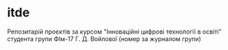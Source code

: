 # itde
Репозитарій проєктів за курсом "Інноваційні цифрові технології в освіті" студента групи ФІм-17 Г. Д. Войлової (номер за журналом групи)
